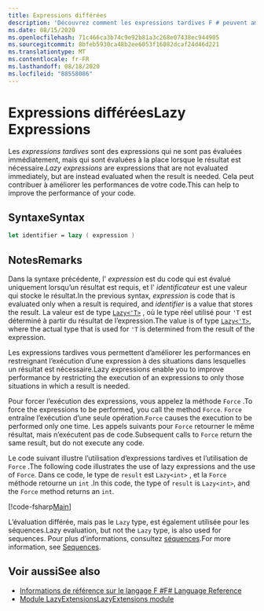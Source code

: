 ```yaml
---
title: Expressions différées
description: 'Découvrez comment les expressions tardives F # peuvent améliorer les performances de vos applications et bibliothèques.'
ms.date: 08/15/2020
ms.openlocfilehash: 71c466ca3b74c9e92b81a3c268e07438ec944905
ms.sourcegitcommit: 8bfeb5930ca48b2ee6053f16082dcaf24d46d221
ms.translationtype: MT
ms.contentlocale: fr-FR
ms.lasthandoff: 08/18/2020
ms.locfileid: "88558086"
---
```

# <a name="lazy-expressions"></a><span data-ttu-id="9fd29-103">Expressions différées</span><span class="sxs-lookup"><span data-stu-id="9fd29-103">Lazy Expressions</span></span>

<span data-ttu-id="9fd29-104">Les *expressions tardives* sont des expressions qui ne sont pas évaluées immédiatement, mais qui sont évaluées à la place lorsque le résultat est nécessaire.</span><span class="sxs-lookup"><span data-stu-id="9fd29-104">*Lazy expressions* are expressions that are not evaluated immediately, but are instead evaluated when the result is needed.</span></span> <span data-ttu-id="9fd29-105">Cela peut contribuer à améliorer les performances de votre code.</span><span class="sxs-lookup"><span data-stu-id="9fd29-105">This can help to improve the performance of your code.</span></span>

## <a name="syntax"></a><span data-ttu-id="9fd29-106">Syntaxe</span><span class="sxs-lookup"><span data-stu-id="9fd29-106">Syntax</span></span>

```fsharp
let identifier = lazy ( expression )
```

## <a name="remarks"></a><span data-ttu-id="9fd29-107">Notes</span><span class="sxs-lookup"><span data-stu-id="9fd29-107">Remarks</span></span>

<span data-ttu-id="9fd29-108">Dans la syntaxe précédente, l' *expression* est du code qui est évalué uniquement lorsqu’un résultat est requis, et l' *identificateur* est une valeur qui stocke le résultat.</span><span class="sxs-lookup"><span data-stu-id="9fd29-108">In the previous syntax, *expression* is code that is evaluated only when a result is required, and *identifier* is a value that stores the result.</span></span> <span data-ttu-id="9fd29-109">La valeur est de type [`Lazy<'T>`](https://fsharp.github.io/fsharp-core-docs/reference/fsharp-control-lazy-1-0.html) , où le type réel utilisé pour `'T` est déterminé à partir du résultat de l’expression.</span><span class="sxs-lookup"><span data-stu-id="9fd29-109">The value is of type [`Lazy<'T>`](https://fsharp.github.io/fsharp-core-docs/reference/fsharp-control-lazy-1-0.html), where the actual type that is used for `'T` is determined from the result of the expression.</span></span>

<span data-ttu-id="9fd29-110">Les expressions tardives vous permettent d’améliorer les performances en restreignant l’exécution d’une expression à des situations dans lesquelles un résultat est nécessaire.</span><span class="sxs-lookup"><span data-stu-id="9fd29-110">Lazy expressions enable you to improve performance by restricting the execution of an expressions to only those situations in which a result is needed.</span></span>

<span data-ttu-id="9fd29-111">Pour forcer l’exécution des expressions, vous appelez la méthode `Force` .</span><span class="sxs-lookup"><span data-stu-id="9fd29-111">To force the expressions to be performed, you call the method `Force`.</span></span> <span data-ttu-id="9fd29-112">`Force` entraîne l’exécution d’une seule opération.</span><span class="sxs-lookup"><span data-stu-id="9fd29-112">`Force` causes the execution to be performed only one time.</span></span> <span data-ttu-id="9fd29-113">Les appels suivants pour `Force` retourner le même résultat, mais n’exécutent pas de code.</span><span class="sxs-lookup"><span data-stu-id="9fd29-113">Subsequent calls to `Force` return the same result, but do not execute any code.</span></span>

<span data-ttu-id="9fd29-114">Le code suivant illustre l’utilisation d’expressions tardives et l’utilisation de `Force` .</span><span class="sxs-lookup"><span data-stu-id="9fd29-114">The following code illustrates the use of lazy expressions and the use of `Force`.</span></span> <span data-ttu-id="9fd29-115">Dans ce code, le type de `result` est `Lazy<int>` , et la `Force` méthode retourne un `int` .</span><span class="sxs-lookup"><span data-stu-id="9fd29-115">In this code, the type of `result` is `Lazy<int>`, and the `Force` method returns an `int`.</span></span>

[!code-fsharp[Main](~/samples/snippets/fsharp/lang-ref-2/snippet73011.fs)]

<span data-ttu-id="9fd29-116">L’évaluation différée, mais pas le `Lazy` type, est également utilisée pour les séquences.</span><span class="sxs-lookup"><span data-stu-id="9fd29-116">Lazy evaluation, but not the `Lazy` type, is also used for sequences.</span></span> <span data-ttu-id="9fd29-117">Pour plus d’informations, consultez [séquences](sequences.md).</span><span class="sxs-lookup"><span data-stu-id="9fd29-117">For more information, see [Sequences](sequences.md).</span></span>

## <a name="see-also"></a><span data-ttu-id="9fd29-118">Voir aussi</span><span class="sxs-lookup"><span data-stu-id="9fd29-118">See also</span></span>

- [<span data-ttu-id="9fd29-119">Informations de référence sur le langage F #</span><span class="sxs-lookup"><span data-stu-id="9fd29-119">F# Language Reference</span></span>](index.md)
- [<span data-ttu-id="9fd29-120">Module LazyExtensions</span><span class="sxs-lookup"><span data-stu-id="9fd29-120">LazyExtensions module</span></span>](https://fsharp.github.io/fsharp-core-docs/reference/fsharp-control-lazyextensions.html)
